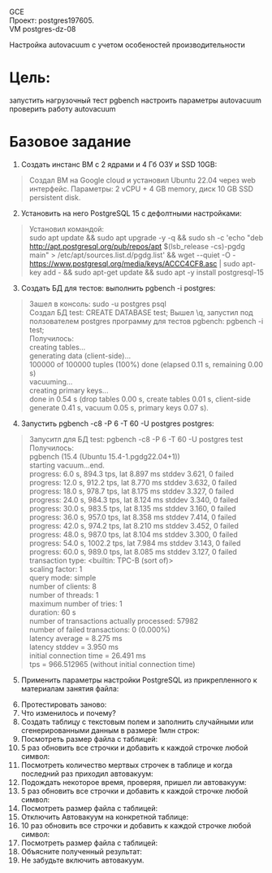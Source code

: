 GCE   
Проект: postgres197605.  
VM postgres-dz-08

Настройка autovacuum с учетом особеностей производительности

# Цель:
запустить нагрузочный тест pgbench
настроить параметры autovacuum
проверить работу autovacuum  

# Базовое задание 

1. Создать инстанс ВМ с 2 ядрами и 4 Гб ОЗУ и SSD 10GB:    
> Создал ВМ на Google cloud и установил Ubuntu 22.04 через web интерфейс. Параметры: 2 vCPU + 4 GB memory, диск 10 GB SSD persistent disk.    

2. Установить на него PostgreSQL 15 с дефолтными настройками:
> Установил командой:    
> sudo apt update && sudo apt upgrade -y -q && sudo sh -c 'echo "deb http://apt.postgresql.org/pub/repos/apt $(lsb_release -cs)-pgdg main" > /etc/apt/sources.list.d/pgdg.list' && wget --quiet -O - https://www.postgresql.org/media/keys/ACCC4CF8.asc | sudo apt-key add - && sudo apt-get update && sudo apt -y install postgresql-15    

3. Создать БД для тестов: выполнить pgbench -i postgres:
> Зашел в консоль: sudo -u postgres psql    
> Создал БД test: CREATE DATABASE test; 
> Вышел \q, запустил под ползователем postgres  программу для тестов pgbench: pgbench -i test;                
> Получилось:            
> creating tables...    
> generating data (client-side)...     
> 100000 of 100000 tuples (100%) done (elapsed 0.11 s, remaining 0.00 s)    
> vacuuming...    
> creating primary keys...     
> done in 0.54 s (drop tables 0.00 s, create tables 0.01 s, client-side generate 0.41 s, vacuum 0.05 s, primary keys 0.07 s).      

4. Запустить pgbench -c8 -P 6 -T 60 -U postgres postgres: 
> Запуситл для БД test: pgbench -c8 -P 6 -T 60 -U postgres test    
> Получилось:     
> pgbench (15.4 (Ubuntu 15.4-1.pgdg22.04+1))    
> starting vacuum...end.    
> progress: 6.0 s, 894.3 tps, lat 8.897 ms stddev 3.621, 0 failed     
> progress: 12.0 s, 912.2 tps, lat 8.770 ms stddev 3.632, 0 failed      
> progress: 18.0 s, 978.7 tps, lat 8.175 ms stddev 3.327, 0 failed       
> progress: 24.0 s, 984.3 tps, lat 8.124 ms stddev 3.340, 0 failed      
> progress: 30.0 s, 983.5 tps, lat 8.135 ms stddev 3.160, 0 failed      
> progress: 36.0 s, 957.0 tps, lat 8.358 ms stddev 7.414, 0 failed          
> progress: 42.0 s, 974.2 tps, lat 8.210 ms stddev 3.452, 0 failed       
> progress: 48.0 s, 987.0 tps, lat 8.104 ms stddev 3.300, 0 failed       
> progress: 54.0 s, 1002.2 tps, lat 7.984 ms stddev 3.143, 0 failed       
> progress: 60.0 s, 989.0 tps, lat 8.085 ms stddev 3.127, 0 failed      
> transaction type: <builtin: TPC-B (sort of)>       
> scaling factor: 1      
> query mode: simple       
> number of clients: 8      
> number of threads: 1      
> maximum number of tries: 1      
> duration: 60 s      
> number of transactions actually processed: 57982      
> number of failed transactions: 0 (0.000%)       
> latency average = 8.275 ms      
> latency stddev = 3.950 ms      
> initial connection time = 26.491 ms       
> tps = 966.512965 (without initial connection time)       

5. Применить параметры настройки PostgreSQL из прикрепленного к материалам занятия файла:    
> 

6. Протестировать заново:
7. Что изменилось и почему?
8. Создать таблицу с текстовым полем и заполнить случайными или сгенерированными данным в размере 1млн строк:
9. Посмотреть размер файла с таблицей:
10. 5 раз обновить все строчки и добавить к каждой строчке любой символ:
11. Посмотреть количество мертвых строчек в таблице и когда последний раз приходил автовакуум:
12. Подождать некоторое время, проверяя, пришел ли автовакуум:
13. 5 раз обновить все строчки и добавить к каждой строчке любой символ:
14. Посмотреть размер файла с таблицей:
15. Отключить Автовакуум на конкретной таблице:
16. 10 раз обновить все строчки и добавить к каждой строчке любой символ:
17. Посмотреть размер файла с таблицей:
18. Объясните полученный результат:
19. Не забудьте включить автовакуум.
